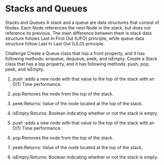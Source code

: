 # Stacks and Queues

Stacks and Queues
A stack and a queue are data structures that consist of Nodes. Each Node references the next Node in the stack, but does not reference its previous.
The main difference between them is stack data structure follows Last In First Out (LIFO) principle, while queue data structure follow Last In Last Out (LILO) principle.

Challenge
Create a Queue class that has a front property, and it has following methods: enqueue, dequeue, peek, and isEmpty. Create a Stack class that has a top property, and it has following methods: push, pop, peek, and isEmpty.

1. push :adds a new node with that value to the top of the stack with an O(1) Time performance.
2. pop:Removes the node from the top of the stack.
3. peek:Returns: Value of the node located at the top of the stack.
4. isEmpty:Returns: Boolean indicating whether or not the stack is empty.


1. push :adds a new node with that value to the top of the stack with an O(1) Time performance.
2. pop:Removes the node from the top of the stack.
3. peek:Returns: Value of the node located at the top of the stack.
4. isEmpty:Returns: Boolean indicating whether or not the stack is empty.


